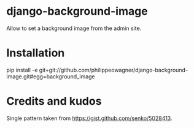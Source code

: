 django-background-image
=======================

Allow to set a background image from the admin site.

Installation
===

pip install -e git+git://github.com/philippeowagner/django-background-image.git#egg=background_image


Credits and kudos
=================

Single pattern taken from https://gist.github.com/senko/5028413. 
